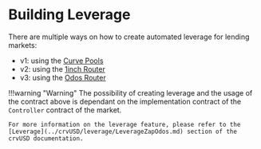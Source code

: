 <h1>Building Leverage</h1>

There are multiple ways on how to create automated leverage for lending markets:

- v1: using the [Curve Pools](../../crvUSD/leverage/LeverageZap.md)
- v2: using the [1inch Router](../../crvUSD/leverage/LeverageZap1inch.md)
- v3: using the [Odos Router](../../crvUSD/leverage/LlamaLendOdosLeverageZap.md)

!!!warning "Warning"
    The possibility of creating leverage and the usage of the contract above is dependant on the implementation contract of the `Controller` contract of the market.

    For more information on the leverage feature, please refer to the [Leverage](../crvUSD/leverage/LeverageZapOdos.md) section of the crvUSD documentation.
